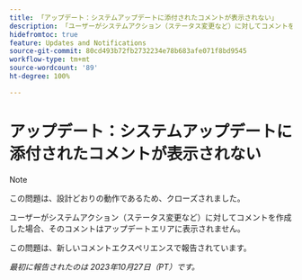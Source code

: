 ```yaml
---
title: 「アップデート：システムアップデートに添付されたコメントが表示されない」
description: 「ユーザーがシステムアクション（ステータス変更など）に対してコメントを作成した場合、そのコメントはアップデートエリアに表示されません。」
hidefromtoc: true
feature: Updates and Notifications
source-git-commit: 80cd493b72fb2732234e78b683afe071f8bd9545
workflow-type: tm+mt
source-wordcount: '89'
ht-degree: 100%

---
```



# アップデート：システムアップデートに添付されたコメントが表示されない

<!--

>[!NOTE]
>
>This issue has been closed because it is working as designed.

-->

>[!NOTE]
>
>この問題は、設計どおりの動作であるため、クローズされました。

ユーザーがシステムアクション（ステータス変更など）に対してコメントを作成した場合、そのコメントはアップデートエリアに表示されません。

この問題は、新しいコメントエクスペリエンスで報告されています。

_最初に報告されたのは 2023年10月27日（PT）です。_
